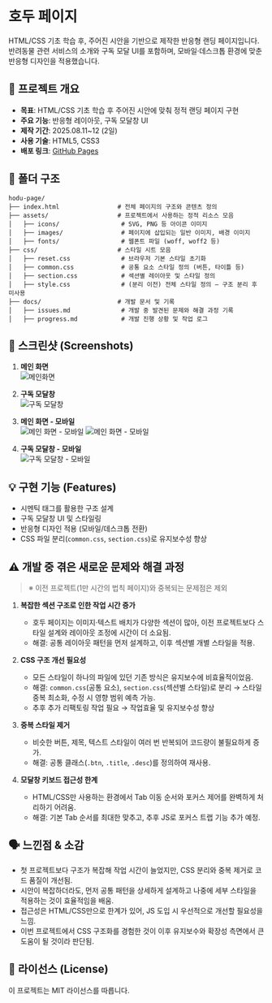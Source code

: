 # 호두 페이지

HTML/CSS 기초 학습 후, 주어진 시안을 기반으로 제작한 반응형 랜딩 페이지입니다.  
반려동물 관련 서비스의 소개와 구독 모달 UI를 포함하며, 모바일·데스크톱 환경에 맞춘 반응형 디자인을 적용했습니다.

## 📌 프로젝트 개요
- **목표**: HTML/CSS 기초 학습 후 주어진 시안에 맞춰 정적 랜딩 페이지 구현
- **주요 기능**: 반응형 레이아웃, 구독 모달창 UI
- **제작 기간**: 2025.08.11~12 (2일)
- **사용 기술**: HTML5, CSS3
- **배포 링크**: [GitHub Pages](https://kyuhokim11.github.io/hodu-page/)

## 📂 폴더 구조
```
hodu-page/
├── index.html                # 전체 페이지의 구조와 콘텐츠 정의
├── assets/                   # 프로젝트에서 사용하는 정적 리소스 모음
│   ├── icons/                 # SVG, PNG 등 아이콘 이미지
│   ├── images/                # 페이지에 삽입되는 일반 이미지, 배경 이미지
│   ├── fonts/                 # 웹폰트 파일 (woff, woff2 등)
├── css/                      # 스타일 시트 모음
│   ├── reset.css              # 브라우저 기본 스타일 초기화
│   ├── common.css             # 공통 요소 스타일 정의 (버튼, 타이틀 등)
│   ├── section.css            # 섹션별 레이아웃 및 스타일 정의
│   ├── style.css              # (분리 이전) 전체 스타일 정의 — 구조 분리 후 미사용
├── docs/                     # 개발 문서 및 기록
│   ├── issues.md              # 개발 중 발견된 문제와 해결 과정 기록
│   ├── progress.md            # 개발 진행 상황 및 작업 로그
```
## 📸 스크린샷 (Screenshots)
1. **메인 화면**  
![메인화면](https://kyuhokim11.github.io/hodu-page/assets/images/full-page.png)

2. **구독 모달창**  
![구독 모달창](https://kyuhokim11.github.io/hodu-page/assets/images/full-page-modal.png)

3. **메인 화면 - 모바일**  
![메인 화면 - 모바일](https://kyuhokim11.github.io/hodu-page/assets/images/full-page-mobile-01.png)
![메인 화면 - 모바일](https://kyuhokim11.github.io/hodu-page/assets/images/full-page-mobile-02.png)

4. **구독 모달창 - 모바일**  
![구독 모달창 - 모바일](https://kyuhokim11.github.io/hodu-page/assets/images/full-page-mobile-modal.png)

## 💡 구현 기능 (Features)
- 시멘틱 태그를 활용한 구조 설계
- 구독 모달창 UI 및 스타일링
- 반응형 디자인 적용 (모바일/데스크톱 전환)
- CSS 파일 분리(`common.css`, `section.css`)로 유지보수성 향상

## ⚠ 개발 중 겪은 새로운 문제와 해결 과정
> ※ 이전 프로젝트(1만 시간의 법칙 페이지)와 중복되는 문제점은 제외

1. **복잡한 섹션 구조로 인한 작업 시간 증가**  
   - 호두 페이지는 이미지·텍스트 배치가 다양한 섹션이 많아, 이전 프로젝트보다 스타일 설계와 레이아웃 조정에 시간이 더 소요됨.
   - 해결: 공통 레이아웃 패턴을 먼저 설계하고, 이후 섹션별 개별 스타일을 적용.

2. **CSS 구조 개선 필요성**  
   - 모든 스타일이 하나의 파일에 있던 기존 방식은 유지보수에 비효율적이었음.
   - 해결: `common.css`(공통 요소), `section.css`(섹션별 스타일)로 분리 → 스타일 중복 최소화, 수정 시 영향 범위 예측 가능.
   - 추후 추가 리팩토링 작업 필요 → 작업효율 및 유지보수성 향상

3. **중복 스타일 제거**  
   - 비슷한 버튼, 제목, 텍스트 스타일이 여러 번 반복되어 코드량이 불필요하게 증가.
   - 해결: 공통 클래스(`.btn`, `.title`, `.desc`)를 정의하여 재사용.

4. **모달창 키보드 접근성 한계**  
   - HTML/CSS만 사용하는 환경에서 Tab 이동 순서와 포커스 제어를 완벽하게 처리하기 어려움.
   - 해결: 기본 Tab 순서를 최대한 맞추고, 추후 JS로 포커스 트랩 기능 추가 예정.

## 🗣 느낀점 & 소감
- 첫 프로젝트보다 구조가 복잡해 작업 시간이 늘었지만, CSS 분리와 중복 제거로 코드 품질이 개선됨.
- 시안이 복잡하더라도, 먼저 공통 패턴을 상세하게 설계하고 나중에 세부 스타일을 적용하는 것이 효율적임을 배움.
- 접근성은 HTML/CSS만으로 한계가 있어, JS 도입 시 우선적으로 개선할 필요성을 느낌.
- 이번 프로젝트에서 CSS 구조화를 경험한 것이 이후 유지보수와 확장성 측면에서 큰 도움이 될 것이라 판단됨.

## 📜 라이선스 (License)
이 프로젝트는 MIT 라이선스를 따릅니다.